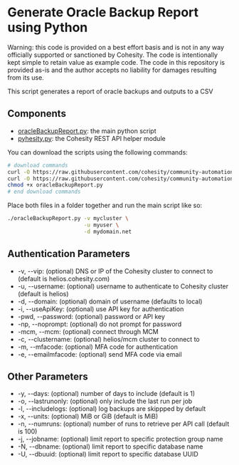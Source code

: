 # Generate Oracle Backup Report using Python

Warning: this code is provided on a best effort basis and is not in any way officially supported or sanctioned by Cohesity. The code is intentionally kept simple to retain value as example code. The code in this repository is provided as-is and the author accepts no liability for damages resulting from its use.

This script generates a report of oracle backups and outputs to a CSV

## Components

* [oracleBackupReport.py](https://raw.githubusercontent.com/cohesity/community-automation-samples/main/oracle/python/oracleBackupReport/oracleBackupReport.py): the main python script
* [pyhesity.py](https://raw.githubusercontent.com/cohesity/community-automation-samples/main/python/pyhesity/pyhesity.py): the Cohesity REST API helper module

You can download the scripts using the following commands:

```bash
# download commands
curl -O https://raw.githubusercontent.com/cohesity/community-automation-samples/main/oracle/python/oracleBackupReport/oracleBackupReport.py
curl -O https://raw.githubusercontent.com/cohesity/community-automation-samples/main/python/pyhesity.py
chmod +x oracleBackupReport.py
# end download commands
```

Place both files in a folder together and run the main script like so:

```bash
./oracleBackupReport.py -v mycluster \
                        -u myuser \
                        -d mydomain.net
```

## Authentication Parameters

* -v, --vip: (optional) DNS or IP of the Cohesity cluster to connect to (default is helios.cohesity.com)
* -u, --username: (optional) username to authenticate to Cohesity cluster (default is helios)
* -d, --domain: (optional) domain of username (defaults to local)
* -i, --useApiKey: (optional) use API key for authentication
* -pwd, --password: (optional) password or API key
* -np, --noprompt: (optional) do not prompt for password
* -mcm, --mcm: (optional) connect through MCM
* -c, --clustername: (optional) helios/mcm cluster to connect to
* -m, --mfacode: (optional) MFA code for authentication
* -e, --emailmfacode: (optional) send MFA code via email

## Other Parameters

* -y, --days: (optional) number of days to include (default is 1)
* -o, --lastrunonly: (optional) only include the last run per job
* -l, --includelogs: (optional) log backups are skippped by default
* -x, --units: (optional) MiB or GiB (default is MiB)
* -n, --numruns: (optional) number of runs to retrieve per API call (default is 100)
* -j, --jobname: (optional) limit report to specific protection group name
* -N, --dbname: (optional) limit report to specific database name
* -U, --dbuuid: (optional) limit report to specific database UUID
